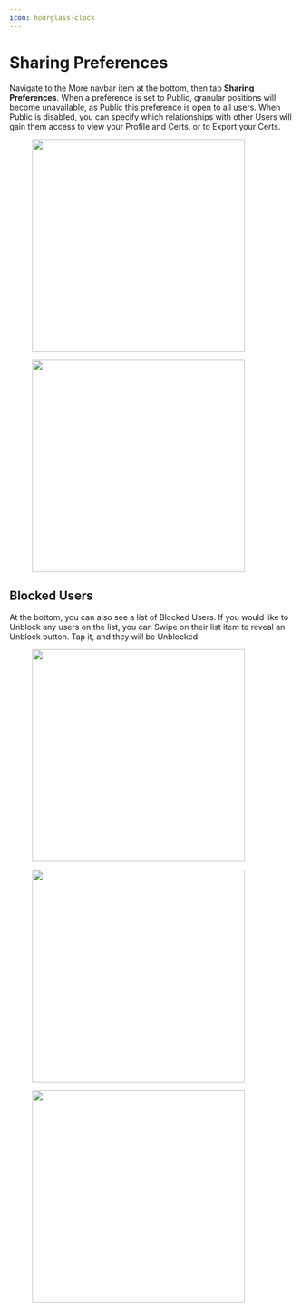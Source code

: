 ```yaml
---
icon: hourglass-clock
---
```


# Sharing Preferences

Navigate to the More navbar item at the bottom, then tap **Sharing Preferences**. When a preference is set to Public, granular positions will become unavailable, as Public this preference is open to all users. When Public is disabled, you can specify which relationships with other Users will gain them access to view your Profile and Certs, or to Export your Certs.

<div><figure><img src="../.gitbook/assets/1.0.0-more-1.PNG" alt="" width="375"><figcaption></figcaption></figure> <figure><img src="../.gitbook/assets/1.0.0-sharing-prefs.PNG" alt="" width="375"><figcaption></figcaption></figure></div>

## Blocked Users

At the bottom, you can also see a list of Blocked Users. If you would like to Unblock any users on the list, you can Swipe on their list item to reveal an Unblock button. Tap it, and they will be Unblocked.

<div><figure><img src="../.gitbook/assets/1.0.0-more-sharing-prefs-blocked.PNG" alt="" width="375"><figcaption></figcaption></figure> <figure><img src="../.gitbook/assets/1.0.0-more-sharing-prefs-unblock.PNG" alt="" width="375"><figcaption></figcaption></figure> <figure><img src="../.gitbook/assets/1.0.0-more-sharing-prefs-none-blocked.PNG" alt="" width="375"><figcaption></figcaption></figure></div>
